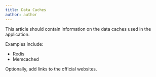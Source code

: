 ```yaml
---
title: Data Caches
author: author
---
```


This article should contain information on the data caches used in the application.

Examples include:

* Redis
* Memcached

Optionally, add links to the official websites.
